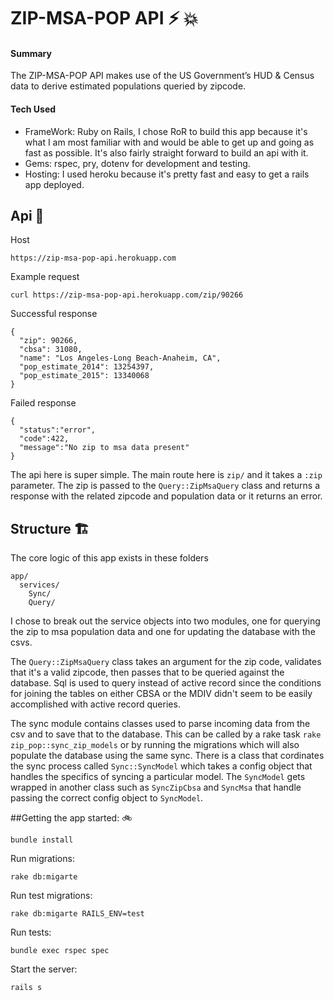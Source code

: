 # ZIP-MSA-POP API :zap: :boom:

#### Summary
The ZIP-MSA-POP API makes use of the US Government’s HUD & Census data to derive estimated populations queried by zipcode.

#### Tech Used
- FrameWork: Ruby on Rails, I chose RoR to build this app because it's what I am most familiar with and would be able to get up and going as fast as possible. It's also fairly straight forward to build an api with it.
- Gems: rspec, pry, dotenv for development and testing.
- Hosting: I used heroku because it's pretty fast and easy to get a rails app deployed.

## Api :satellite:

Host

    https://zip-msa-pop-api.herokuapp.com

Example request

    curl https://zip-msa-pop-api.herokuapp.com/zip/90266

Successful response

    {
      "zip": 90266,
      "cbsa": 31080,
      "name": "Los Angeles-Long Beach-Anaheim, CA",
      "pop_estimate_2014": 13254397,
      "pop_estimate_2015": 13340068
    }

Failed response

    {
      "status":"error",
      "code":422,
      "message":"No zip to msa data present"
    }


The api here is super simple. The main route here is ```zip/``` and it takes a ```:zip``` parameter. The zip is passed to the ```Query::ZipMsaQuery``` class and returns a response with the related zipcode and population data or it returns an error.

##  Structure :building_construction:

The core logic of this app exists in these folders

    app/
      services/
        Sync/
        Query/

I chose to break out the service objects into two modules, one for querying the zip to msa population data and one for updating the database with the csvs.

The ```Query::ZipMsaQuery``` class takes an argument for the zip code, validates that it's a valid zipcode, then passes that to be queried against the database. Sql is used to query instead of active record since the conditions for joining the tables on either CBSA or the MDIV didn't seem to be easily accomplished with active record queries.

The sync module contains classes used to parse incoming data from the csv and to save that to the database. This can be called by a rake task ```rake zip_pop::sync_zip_models``` or by running the migrations which will also populate the database using the same sync. There is a class that cordinates the sync process called ```Sync::SyncModel``` which takes a config object that handles the specifics of syncing a particular model. The ```SyncModel``` gets wrapped in another class such as ```SyncZipCbsa``` and ```SyncMsa``` that handle passing the correct config object to ```SyncModel```.

##Getting the app started: :bike:

    bundle install

Run migrations:

    rake db:migarte

Run test migrations:

    rake db:migarte RAILS_ENV=test

Run tests:

    bundle exec rspec spec

Start the server:

    rails s